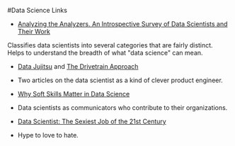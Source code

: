 #Data Science Links

 * [Analyzing the Analyzers. An Introspective Survey of Data Scientists and Their Work](http://cdn.oreillystatic.com/oreilly/radarreport/0636920029014/Analyzing_the_Analyzers.pdf)
 
Classifies data scientists into several categories that are fairly distinct. Helps to understand the breadth of what "data science" can mean.
 
 * [Data Jujitsu](http://radar.oreilly.com/2012/07/data-jujitsu.html) and [The Drivetrain Approach](http://strata.oreilly.com/2012/03/drivetrain-approach-data-products.html)
 
 * Two articles on the data scientist as a kind of clever product engineer.
 
 * [Why Soft Skills Matter in Data Science](http://data-informed.com/soft-skills-matter-data-science)
 
 * Data scientists as communicators who contribute to their organizations.
 
 * [Data Scientist: The Sexiest Job of the 21st Century](http://hbr.org/2012/10/data-scientist-the-sexiest-job-of-the-21st-century/)
 
 * Hype to love to hate.
